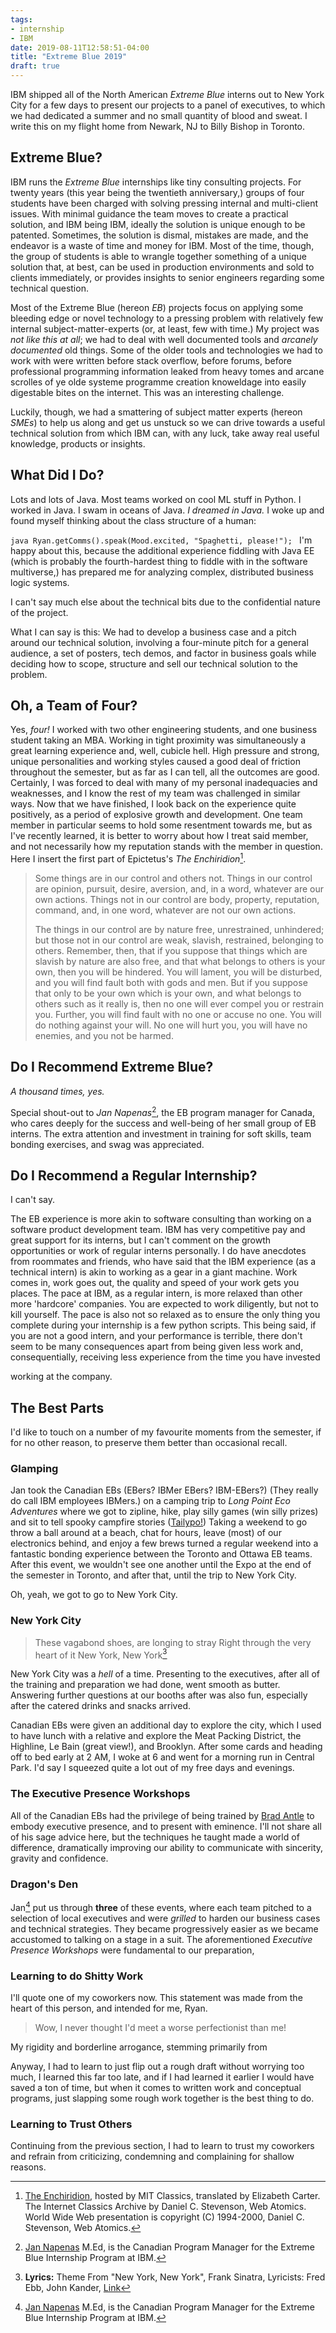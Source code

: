 ```yaml
---
tags:
- internship
- IBM
date: 2019-08-11T12:58:51-04:00
title: "Extreme Blue 2019"
draft: true
---
```


IBM shipped all of the North American *Extreme Blue* interns out to New York
City for a few days to present our projects to a panel of executives, to which
we had dedicated a summer and no small quantity of blood and sweat.  I write
this on my flight home from Newark, NJ to Billy Bishop in Toronto.

## Extreme Blue?

IBM runs the *Extreme Blue* internships like tiny consulting projects. For
twenty years (this year being the twentieth anniversary,) groups of four
students have been charged with solving pressing internal and multi-client
issues. With minimal guidance the team moves to create a practical solution,
and IBM being IBM, ideally the solution is unique enough to be patented.
Sometimes, the solution is dismal, mistakes are made, and the endeavor is a
waste of time and money for IBM. Most of the time, though, the group of
students is able to wrangle together something of a unique solution that, at
best, can be used in production environments and sold to clients immediately,
or provides insights to senior engineers regarding some technical question.

Most of the Extreme Blue (hereon *EB*) projects focus on applying some bleeding
edge or novel technology to a pressing problem with relatively few internal
subject-matter-experts (or, at least, few with time.) My project was *not like
this at all*; we had to deal with well documented tools and *arcanely
documented* old things.  Some of the older tools and technologies we had to
work with were written before stack overflow, before forums, before
professional programming information leaked from heavy tomes and arcane
scrolles of ye olde systeme programme creation knoweldage into easily
digestable bites on the internet. This was an interesting challenge.

Luckily, though, we had a smattering of subject matter experts (hereon *SMEs*)
to help us along and get us unstuck so we can drive towards a useful technical
solution from which IBM can, with any luck, take away real useful knowledge,
products or insights.


## What Did I Do?

Lots and lots of Java. Most teams worked on cool ML stuff in Python. I worked
in Java.  I swam in oceans of Java.  *I dreamed in Java.* I woke up and found
myself thinking about the class structure of a human: 

```java Ryan.getComms().speak(Mood.excited, "Spaghetti, please!"); ``` I'm
happy about this, because the additional experience fiddling with Java EE
(which is probably the fourth-hardest thing to fiddle with in the software
multiverse,) has prepared me for analyzing complex, distributed business logic
systems.

I can't say much else about the technical bits due to the confidential nature
of the project.

What I can say is this: We had to develop a business case and a pitch around
our technical solution, involving a four-minute pitch for a general audience, a
set of posters, tech demos, and factor in business goals while deciding how to
scope, structure and sell our technical solution to the problem.


## Oh, a Team of Four?

Yes, *four!* I worked with two other engineering students, and one business
student taking an MBA.  Working in tight proximity was simultaneously a great
learning experience and, well, cubicle hell.  High pressure and strong, unique
personalities and working styles caused a good deal of friction throughout the
semester, but as far as I can tell, all the outcomes are good. Certainly, I was
forced to deal with many of my personal inadequacies and weaknesses, and I know
the rest of my team was challenged in similar ways. Now that we have finished,
I look back on the experience quite positively, as a period of explosive growth
and development. One team member in particular seems to hold some resentment
towards me, but as I've recently learned, it is better to worry about how I
treat said member, and not necessarily how my reputation stands with the member
in question.  Here I insert the first part of Epictetus's *The
Enchiridion*[^1].

[^1]: [The Enchiridion](http://classics.mit.edu/Epictetus/epicench.html),
hosted by MIT Classics, translated by Elizabeth Carter. The Internet Classics
Archive by Daniel C. Stevenson, Web Atomics. World Wide Web presentation is
copyright (C) 1994-2000, Daniel C. Stevenson, Web Atomics.

> Some things are in our control and others not. Things in our control are
> opinion, pursuit, desire, aversion, and, in a word, whatever are our own
> actions. Things not in our control are body, property, reputation, command,
> and, in one word, whatever are not our own actions.
>
> The things in our control are by nature free, unrestrained, unhindered; but
> those not in our control are weak, slavish, restrained, belonging to others.
> Remember, then, that if you suppose that things which are slavish by nature
> are also free, and that what belongs to others is your own, then you will be
> hindered. You will lament, you will be disturbed, and you will find fault
> both with gods and men. But if you suppose that only to be your own which is
> your own, and what belongs to others such as it really is, then no one will
> ever compel you or restrain you. Further, you will find fault with no one or
> accuse no one. You will do nothing against your will. No one will hurt you,
> you will have no enemies, and you not be harmed.

## Do I Recommend Extreme Blue?

*A thousand times, yes.*

Special shout-out to *Jan Napenas*[^jan], the EB program manager for Canada,
who cares deeply for the success and well-being of her small group of EB
interns. The extra attention and investment in training for soft skills, team
bonding exercises, and swag was appreciated.

## Do I Recommend a Regular Internship?

I can't say.

The EB experience is more akin to software consulting than working on a
software product development team.  IBM has very competitive pay and great
support for its interns, but I can't comment on the growth opportunities or
work of regular interns personally.  I do have anecdotes from roommates and
friends, who have said that the IBM experience (as a technical intern) is akin
to working as a gear in a giant machine. Work comes in, work goes out, the
quality and speed of your work gets you places. The pace at IBM, as a regular
intern, is more relaxed than other more 'hardcore' companies. You are expected
to work diligently, but not to kill yourself. The pace is also not so relaxed
as to ensure the only thing you complete during your internship is a few python
scripts. This being said, if you are not a good intern, and your performance is
terrible, there don't seem to be many consequences apart from being given less
work and, consequentially, receiving less experience from the time you have
invested



working at the company.

## The Best Parts

I'd like to touch on a number of my favourite moments from the semester, if for
no other reason, to preserve them better than occasional recall.

### Glamping

Jan took the Canadian EBs (EBers? IBMer EBers? IBM-EBers?) (They really do call
IBM employees IBMers.) on a camping trip to *Long Point Eco Adventures* where
we got to zipline, hike, play silly games (win silly prizes) and sit to tell
spooky campfire stories ([Tailypo!](https://en.wikipedia.org/wiki/Tailypo))
Taking a weekend to go throw a ball around at a beach, chat for hours, leave
(most) of our electronics behind, and enjoy a few brews turned a regular
weekend into a fantastic bonding experience between the Toronto and Ottawa EB
teams. After this event, we wouldn't see one another until the Expo at the end
of the semester in Toronto, and after that, until the trip to New York City.

Oh, yeah, we got to go to New York City.

### New York City

> These vagabond shoes, are longing to stray  Right through the very heart of
> it  New York, New York[^2]

[^2]: **Lyrics:** Theme From "New York, New York", Frank Sinatra, Lyricists: Fred Ebb, John Kander, [Link](https://www.youtube.com/watch?v=le1QF3uoQNg)

New York City was a *hell* of a time. Presenting to the executives, after all
of the training and preparation we had done, went smooth as butter. Answering
further questions at our booths after was also fun, especially after the
catered drinks and snacks arrived.

Canadian EBs were given an additional day to explore the city, which I used to
have lunch with a relative and explore the Meat Packing District, the Highline,
Le Bain (great view!), and Brooklyn. After some cards and heading off to bed
early at 2 AM, I woke at 6 and went for a morning run in Central Park. I'd say
I squeezed quite a lot out of my free days and evenings.


### The Executive Presence Workshops

All of the Canadian EBs had the privilege of being trained by [Brad
Antle](https://www.linkedin.com/in/bradantle/) to embody executive presence,
and to present with eminence. I'll not share all of his sage advice here, but
the techniques he taught made a world of difference, dramatically improving our
ability to communicate with sincerity, gravity and confidence.


### Dragon's Den

Jan[^jan] put us through **three** of these events, where each team pitched to
a selection of local executives and were *grilled* to harden our business cases
and technical strategies. They became progressively easier as we became
accustomed to talking on a stage in a suit.  The aforementioned *Executive
Presence Workshops* were fundamental to our preparation, 


### Learning to do Shitty Work

I'll quote one of my coworkers now. This statement was made from the heart of
this person, and intended for me, Ryan.

> Wow, I never thought I'd meet a worse perfectionist than me!

My rigidity and borderline arrogance, stemming primarily from

Anyway, I had to learn to just flip out a rough draft without worrying too
much, I learned this far too late, and if I had learned it earlier I would have
saved a ton of time, but when it comes to written work and conceptual programs,
just slapping some rough work together is the best thing to do.

### Learning to Trust Others

Continuing from the previous section, I had to learn to trust my coworkers and
refrain from criticizing, condemning and complaining for shallow reasons.


[^jan]: [Jan Napenas](https://ca.linkedin.com/in/jan-napenas) M.Ed, is the Canadian Program Manager for the Extreme Blue Internship Program at IBM.
